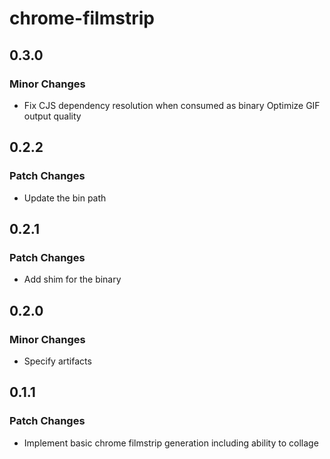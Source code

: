 # chrome-filmstrip

## 0.3.0

### Minor Changes

- Fix CJS dependency resolution when consumed as binary
  Optimize GIF output quality

## 0.2.2

### Patch Changes

- Update the bin path

## 0.2.1

### Patch Changes

- Add shim for the binary

## 0.2.0

### Minor Changes

- Specify artifacts

## 0.1.1

### Patch Changes

- Implement basic chrome filmstrip generation including ability to collage
